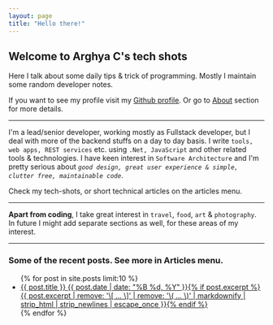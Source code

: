 ```yaml
---
layout: page
title: "Hello there!"
---
```


## Welcome to Arghya C's tech shots

Here I talk about some daily tips & trick of programming. 
Mostly I maintain some random developer notes.

If you want to see my profile visit my [Github profile](https://github.com/chakrabar). Or go to [About](/about) section for more details.

----

I'm a lead/senior developer, working mostly as Fullstack developer, but I deal with more of the backend stuffs on a day to day basis. I write `tools, web apps, REST services` etc. using `.Net, JavaScript` and other related tools & technologies. I have keen interest in `Software Architecture` and I'm pretty serious about *`good design, great user experience & simple, clutter free, maintainable code`*.

Check my tech-shots, or short technical articles on the articles menu.

----

**Apart from coding**, I take great interest in `travel`, `food`, `art` & `photography`. In future I might add separate sections as well, for these areas of my interest.

----

### Some of the recent posts. See more in Articles menu.

<ul class="post-list">
{% for post in site.posts limit:10 %}
  <li><article><a href="{{ site.url }}{{ post.url }}">{{ post.title }} <span class="entry-date"><time datetime="{{ post.date | date_to_xmlschema }}">{{ post.date | date: "%B %d, %Y" }}</time></span>{% if post.excerpt %} <span class="excerpt">{{ post.excerpt | remove: '\[ ... \]' | remove: '\( ... \)' | markdownify | strip_html | strip_newlines | escape_once }}</span>{% endif %}</a></article></li>
{% endfor %}
</ul>